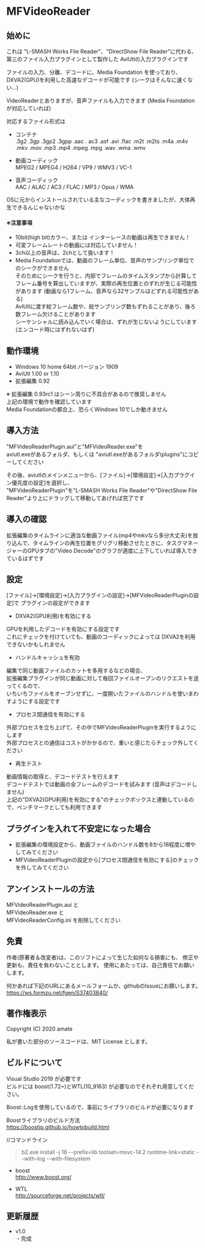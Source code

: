 # MFVideoReader
 

## 始めに

これは "L-SMASH Works File Reader"、"DirectShow File Reader"に代わる、第三のファイル入力プラグインとして製作した
AviUtlの入力プラグインです  

ファイルの入力、分離、デコードに、Media Foundation を使っており、DXVA2(GPU)を利用した高速なデコードが可能です (シークはそんなに速くない...)  

VideoReaderとありますが、音声ファイルも入力できます (Media Foundationが対応していれば)

対応するファイル形式は  
- コンテナ  
.3g2 .3gp .3gp2 .3gpp .aac . ac3 .asf .avi .flac .m2t .m2ts .m4a .m4v .mkv .mov .mp3 .mp4 .mpeg .mpg .wav .wma .wmv

- 動画コーディック  
MPEG2 / MPEG4 / H264 / VP9 / WMV3 / VC-1

- 音声コーディック  
AAC / ALAC / AC3 / FLAC / MP3 / Opus / WMA

OSに元からインストールされている主なコーディックを書きましたが、大体再生できるんじゃないかな

#### ※注意事項
 - 10bit(high bit)カラー、または インターレースの動画は再生できません！
 - 可変フレームレートの動画には対応していません！
 - 3ch以上の音声は、2chとして扱います！
 - Media Foundationでは、動画のフレーム単位、音声のサンプリング単位でのシークができません  
 そのためにシークを行うと、内部でフレームのタイムスタンプから計算してフレーム番号を算出していますが、実際の再生位置とのずれが生じる可能性があります (動画なら1フレーム、音声なら32サンプルほどずれる可能性がある)  
 AvlUtlに渡す総フレーム数や、総サンプリング数もずれることがあり、後ろ数フレーム欠けることがあります  
 シーケンシャルに読み込んでいく場合は、ずれが生じないようにしています (エンコード時にはずれないはず)



## 動作環境
- Windows 10 home 64bit バージョン 1909
- AviUtl 1.00 or 1.10
- 拡張編集 0.92

※ 拡張編集 0.93rc1 はシーン周りに不具合があるので推奨しません  
上記の環境で動作を確認しています  
Media Foundationの都合上、恐らくWindows 10でしか動きません

## 導入方法

"MFVideoReaderPlugin.aui"と"MFVideoReader.exe"を   
aviutl.exeがあるフォルダ、もしくは "aviutl.exeがあるフォルダ\plugins\"にコピーしてください

その後、aviutlのメインメニューから、[ファイル]->[環境設定]->[入力プラグイン優先度の設定]を選択し、  
"MFVideoReaderPlugin"を"L-SMASH Works File Reader"や"DirectShow File Reader"より上にドラッグして移動してあげれば完了です

## 導入の確認
拡張編集のタイムラインに適当な動画ファイル(mp4やmkvなら多分大丈夫)を放り込んで、タイムラインの再生位置をグリグリ移動させたときに、タスクマネージャーのGPUタブの"Video Decode"のグラフが適度に上下していれば導入できているはずです

## 設定
[ファイル]->[環境設定]->[入力プラグインの設定]->[MFVideoReaderPluginの設定]で
プラグインの設定ができます

- DXVA2(GPU利用)を有効にする  

GPUを利用したデコードを有効にする設定です  
これにチェックを付けていても、動画のコーディックによっては DXVA2を利用できないかもしれません

- ハンドルキャッシュを有効

編集で同じ動画ファイルのカットを多用するなどの場合、  
拡張編集プラグインが同じ動画に対して毎回ファイルオープンのリクエストを送ってくるので、  
いちいちファイルをオープンせずに、一度開いたファイルのハンドルを使いまわすようにする設定です

- プロセス間通信を有効にする

外部プロセスを立ち上げて、その中でMFVideoReaderPluginを実行するようにします  
外部プロセスとの通信はコストがかかるので、重いと感じたらチェック外してください

- 再生テスト  

動画情報の取得と、デコードテストを行えます  
デコードテストでは動画の全フレームのデコードを試みます (音声はデコードしません)  
上記の"DXVA2(GPU利用)を有効にする"のチェックボックスと連動しているので、ベンチマークとしても利用できます

## プラグインを入れて不安定になった場合
- 拡張編集の環境設定から、動画ファイルのハンドル数を8から16程度に増やしてみてください
- MFVideoReaderPluginの設定から[プロセス間通信を有効にする]のチェックを外してみてください

## アンインストールの方法
MFVideoReaderPlugin.aui と  
MFVideoReader.exe  と  
MFVideoReaderConfig.ini を削除してください

## 免責
作者(原著者＆改変者)は、このソフトによって生じた如何なる損害にも、
修正や更新も、責任を負わないこととします。
使用にあたっては、自己責任でお願いします。
 
何かあれば下記のURLにあるメールフォームか、githubのIssueにお願いします。　　
https://ws.formzu.net/fgen/S37403840/
 
## 著作権表示
Copyright (C) 2020 amate

私が書いた部分のソースコードは、MIT License とします。

## ビルドについて
Visual Studio 2019 が必要です  
ビルドには boost(1.72~)とWTL(10_9163) が必要なのでそれぞれ用意してください。

Boost::Logを使用しているので、事前にライブラリのビルドが必要になります

Boostライブラリのビルド方法  
https://boostjp.github.io/howtobuild.html  

//コマンドライン  
>b2.exe install -j 16 --prefix=lib toolset=msvc-14.2  runtime-link=static --with-log --with-filesystem

- boost  
http://www.boost.org/

- WTL  
http://sourceforge.net/projects/wtl/


## 更新履歴
- v1.0  
・完成
